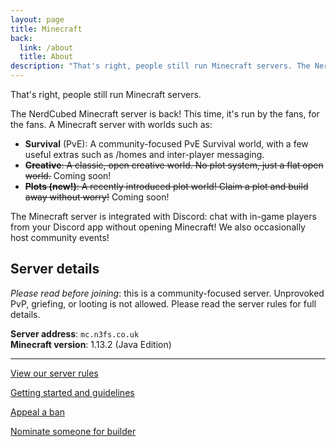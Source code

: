 ```yaml
---
layout: page
title: Minecraft
back:
  link: /about
  title: About
description: "That's right, people still run Minecraft servers. The NerdCubed Minecraft server is back! This time, it's run by the fans, for the fans."
---
```


<p class="lead">That's right, people still run Minecraft servers.</p>

The NerdCubed Minecraft server is back! This time, it's run by the fans, for the fans. A Minecraft server with worlds such as:

* **Survival** (PvE): A community-focused PvE Survival world, with a few useful extras such as /homes and inter-player messaging. 
* ~~**Creative**: A classic, open creative world. No plot system, just a flat open world.~~ Coming soon!
* ~~**Plots (new!)**: A recently introduced plot world! Claim a plot and build away without worry!~~ Coming soon!

The Minecraft server is integrated with Discord: chat with in-game players from your Discord app without opening Minecraft! We also occasionally host community events!

## Server details

*Please read before joining*: this is a community-focused server. Unprovoked PvP, griefing, or looting is not allowed. Please read the server rules for full details. 

**Server address**: `mc.n3fs.co.uk`  
**Minecraft version**: 1.13.2 (Java Edition)

----

<a href="/rules" class="action">View our server rules</a>

<a href="/help/minecraft-guidelines" class="action">Getting started and guidelines</a>

<a href="/help/ban-appeal" class="action">Appeal a ban</a>

<a href="/help/builder" class="action">Nominate someone for builder</a>
